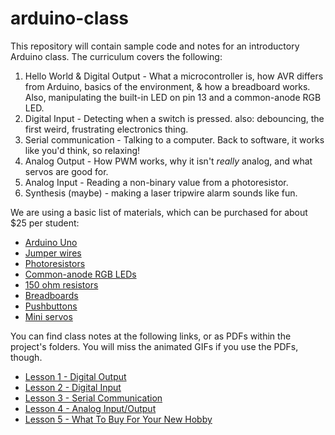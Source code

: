 arduino-class
=============

This repository will contain sample code and notes for an introductory Arduino class. The curriculum covers the following:

1. Hello World & Digital Output - What a microcontroller is, how AVR differs from Arduino, basics of the environment, & how a breadboard works. Also, manipulating the built-in LED on pin 13 and a common-anode RGB LED.
2. Digital Input - Detecting when a switch is pressed. also: debouncing, the first weird, frustrating electronics thing.
3. Serial communication - Talking to a computer. Back to software, it works like you'd think, so relaxing!
4. Analog Output - How PWM works, why it isn't *really* analog, and what servos are good for.
5. Analog Input - Reading a non-binary value from a photoresistor.
6. Synthesis (maybe) - making a laser tripwire alarm sounds like fun.

We are using a basic list of materials, which can be purchased for about $25 per student:

* [Arduino Uno](http://www.ebay.com/itm/2012-Version-UNO-R3-Development-Board-ATmega328P-ATmega16U2-for-Arduino-USBcable-/221416184669?pt=LH_DefaultDomain_0&hash=item338d6edb5d)
* [Jumper wires](http://www.ebay.com/itm/40pcs-1-pin-10cm-2-54mm-Male-to-Male-Breadboard-Jumper-Wire-Cable-for-Arduino-/350893270960?pt=LH_DefaultDomain_0&hash=item51b2de67b0)
* [Photoresistors](http://www.ebay.com/itm/50PCS-Photoresistor-GL5537-LDR-Photo-Resistors-Light-Dependent-NEW-/330890245896?pt=LH_DefaultDomain_0&hash=item4d0a987708)
* [Common-anode RGB LEDs](http://www.ebay.com/itm/100x-RGB-LEDs-5mm-Diffused-Lens-Common-Anode-Ships-TODAY-from-the-USA-/141067097561?pt=LH_DefaultDomain_0&hash=item20d84115d9)
* [150 ohm resistors](http://www.ebay.com/itm/100-x-150-Ohm-Carbon-Film-Resistors-1-4-Watt-5-150R-Fast-USA-Shipping-/171100093959?pt=LH_DefaultDomain_0&hash=item27d65c3e07)
* [Breadboards](http://www.ebay.com/itm/2pcs-Mini-MB-102-Solderless-Breadboard-Bread-Board-Protoboard-830-Tie-Points-DIY-/191124275349?pt=LH_DefaultDomain_0&hash=item2c7fe50095)
* [Pushbuttons](http://www.ebay.com/itm/190967431877)
* [Mini servos](http://www.ebay.com/itm/5PCS-x-SG90-Micro-9g-Servo-For-RC-Airplane-Car-Boat-Genuine-/400471432862?pt=Radio_Control_Parts_Accessories&hash=item5d3df51e9e)

You can find class notes at the following links, or as PDFs within the project's folders. You will miss the animated GIFs if you use the PDFs, though.

* [Lesson 1 - Digital Output](https://docs.google.com/presentation/d/1yYfUaWrnBj0mRdrw2Uqsf5R60zRw_ESvd8ALJlcwh8s/edit?usp=sharing)
* [Lesson 2 - Digital Input](https://docs.google.com/presentation/d/1CWVHlpxCbt6r7GCFX95Dhw0FgfpoAQ3FLUMBNEgltlE/edit?usp=sharing)
* [Lesson 3 - Serial Communication](https://docs.google.com/presentation/d/1vPP5Um6v-PH0S9RmA1nb8KTqyDUe6FvZ6uJJwW-BkO0/edit?usp=sharing)
* [Lesson 4 - Analog Input/Output](https://docs.google.com/presentation/d/1v44Z1UK2zNZAmFxzXQR1lURL2bSF0jxj5dahmTNXYXc/edit?usp=sharing)
* [Lesson 5 - What To Buy For Your New Hobby](https://docs.google.com/presentation/d/1hG8qm2u_oSdwhisx1egNyJrW7o34sUsDUPmqTvNluCo/edit?usp=sharing)
